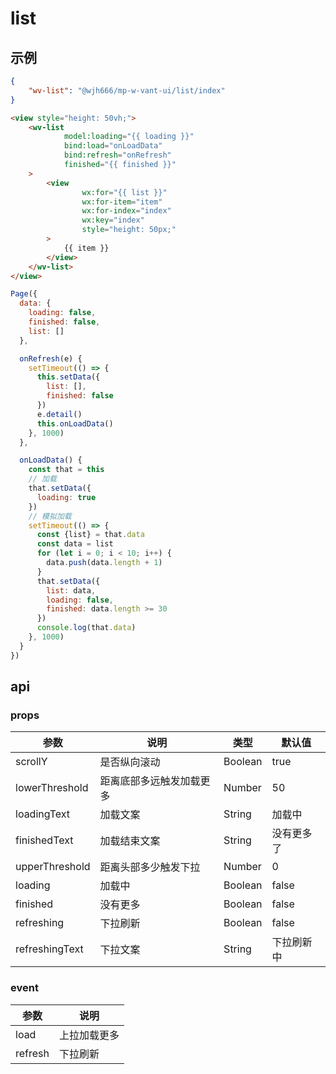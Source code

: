 # list

## 示例
```json
{
    "wv-list": "@wjh666/mp-w-vant-ui/list/index"
}
```
```html
<view style="height: 50vh;">
    <wv-list
            model:loading="{{ loading }}"
            bind:load="onLoadData"
            bind:refresh="onRefresh"
            finished="{{ finished }}"
    >
        <view
                wx:for="{{ list }}"
                wx:for-item="item"
                wx:for-index="index"
                wx:key="index"
                style="height: 50px;"
        >
            {{ item }}
        </view>
    </wv-list>
</view>
```
```js
Page({
  data: {
    loading: false,
    finished: false,
    list: []
  },

  onRefresh(e) {
    setTimeout(() => {
      this.setData({
        list: [],
        finished: false
      })
      e.detail()
      this.onLoadData()
    }, 1000)
  },

  onLoadData() {
    const that = this
    // 加载
    that.setData({
      loading: true
    })
    // 模拟加载
    setTimeout(() => {
      const {list} = that.data
      const data = list
      for (let i = 0; i < 10; i++) {
        data.push(data.length + 1)
      }
      that.setData({
        list: data,
        loading: false,
        finished: data.length >= 30
      })
      console.log(that.data)
    }, 1000)
  }
})

```

## api

### props
|  参数   | 说明  |  类型 | 默认值 |
|  ----  | ----  |  ----  | ----  |
| scrollY  | 是否纵向滚动 | Boolean | true |
| lowerThreshold  | 距离底部多远触发加载更多 | Number | 50 |
| loadingText  | 加载文案 | String | 加载中 |
| finishedText  | 加载结束文案 | String | 没有更多了 |
| upperThreshold  | 距离头部多少触发下拉 | Number | 0 |
| loading  | 加载中 | Boolean | false |
| finished  | 没有更多 | Boolean | false |
| refreshing  | 下拉刷新 | Boolean | false |
| refreshingText  | 下拉文案 | String | 下拉刷新中 |

### event
|  参数   | 说明  |
|  ----  | ----  |
|  load   | 上拉加载更多  |
|  refresh   | 下拉刷新  |
